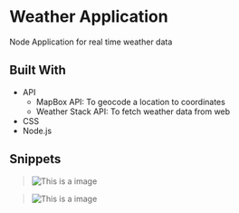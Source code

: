 # Weather Application
Node Application for real time weather data

## Built With
* API
  - MapBox API: To geocode a location to coordinates
  - Weather Stack API: To fetch weather data from web
* CSS
* Node.js

## Snippets

>![This is a image](/Images/Img1.png)


>![This is a image](/Images/Img2.png)
